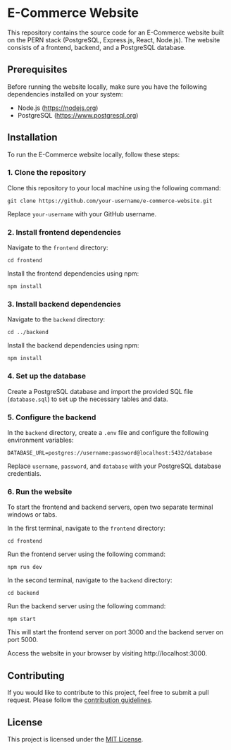 # E-Commerce Website

This repository contains the source code for an E-Commerce website built on the PERN stack (PostgreSQL, Express.js, React, Node.js). The website consists of a frontend, backend, and a PostgreSQL database.

## Prerequisites

Before running the website locally, make sure you have the following dependencies installed on your system:

- Node.js (https://nodejs.org)
- PostgreSQL (https://www.postgresql.org)

## Installation

To run the E-Commerce website locally, follow these steps:

### 1. Clone the repository

Clone this repository to your local machine using the following command:

```shell
git clone https://github.com/your-username/e-commerce-website.git
```

Replace `your-username` with your GitHub username.

### 2. Install frontend dependencies

Navigate to the `frontend` directory:

```shell
cd frontend
```

Install the frontend dependencies using npm:

```shell
npm install
```

### 3. Install backend dependencies

Navigate to the `backend` directory:

```shell
cd ../backend
```

Install the backend dependencies using npm:

```shell
npm install
```

### 4. Set up the database

Create a PostgreSQL database and import the provided SQL file (`database.sql`) to set up the necessary tables and data.

### 5. Configure the backend

In the `backend` directory, create a `.env` file and configure the following environment variables:

```plaintext
DATABASE_URL=postgres://username:password@localhost:5432/database
```

Replace `username`, `password`, and `database` with your PostgreSQL database credentials.

### 6. Run the website

To start the frontend and backend servers, open two separate terminal windows or tabs.

In the first terminal, navigate to the `frontend` directory:

```shell
cd frontend
```

Run the frontend server using the following command:

```shell
npm run dev
```

In the second terminal, navigate to the `backend` directory:

```shell
cd backend
```

Run the backend server using the following command:

```shell
npm start
```

This will start the frontend server on port 3000 and the backend server on port 5000.

Access the website in your browser by visiting http://localhost:3000.

## Contributing

If you would like to contribute to this project, feel free to submit a pull request. Please follow the [contribution guidelines](CONTRIBUTING.md).

## License

This project is licensed under the [MIT License](LICENSE).
